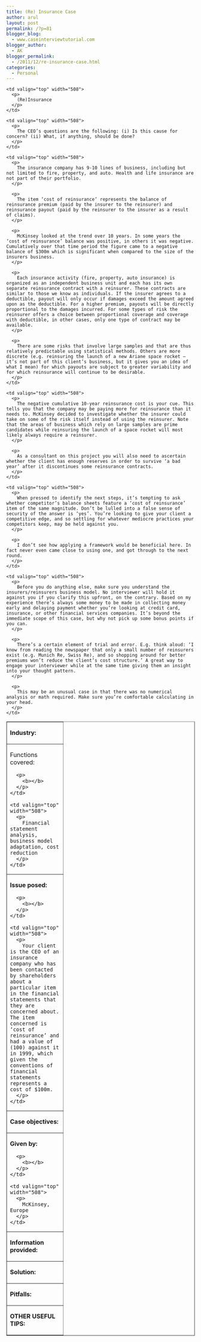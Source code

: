 ```yaml
---
title: (Re) Insurance Case
author: arul
layout: post
permalink: /?p=81
blogger_blog:
  - www.caseinterviewtutorial.com
blogger_author:
  - AK
blogger_permalink:
  - /2011/12/re-insurance-case.html
categories:
  - Personal
---
```

<table border="1" cellspacing="0" cellpadding="0">
  <tr>
    <td valign="top" width="134">
      <p>
        <b>Industry:</b>
      </p>
    </td>
    
    <td valign="top" width="508">
      <p>
        (Re)Insurance
      </p>
    </td>
  </tr>
  
  <tr>
    <td valign="top" width="134">
      <p>
        Functions covered:
      </p>
      
      <p>
        <b></b>
      </p>
    </td>
    
    <td valign="top" width="508">
      <p>
        Financial statement analysis, business model adaptation, cost reduction
      </p>
    </td>
  </tr>
  
  <tr>
    <td valign="top" width="134">
      <p>
        <b>Issue posed:</b>
      </p>
      
      <p>
        <b></b>
      </p>
    </td>
    
    <td valign="top" width="508">
      <p>
        Your client is the CEO of an insurance company who has been contacted by shareholders about a particular item in the financial statements that they are concerned about. The item concerned is ‘cost of reinsurance’ and had a value of (100) against it in 1999, which given the conventions of financial statements represents a cost of $100m.
      </p>
    </td>
  </tr>
  
  <tr>
    <td valign="top" width="134">
      <p>
        <b>Case objectives:</b>
      </p>
    </td>
    
    <td valign="top" width="508">
      <p>
        The CEO’s questions are the following: (i) Is this cause for concern? (ii) What, if anything, should be done?
      </p>
    </td>
  </tr>
  
  <tr>
    <td valign="top" width="134">
      <p>
        <b>Given by:</b>
      </p>
      
      <p>
        <b></b>
      </p>
    </td>
    
    <td valign="top" width="508">
      <p>
        McKinsey, Europe
      </p>
    </td>
  </tr>
  
  <tr>
    <td valign="top" width="134">
      <p>
        <b>Information provided:</b>
      </p>
    </td>
    
    <td valign="top" width="508">
      <p>
        The insurance company has 9-10 lines of business, including but not limited to fire, property, and auto. Health and life insurance are not part of their portfolio.
      </p>
      
      <p>
        The item ‘cost of reinsurance‘ represents the balance of reinsurance premium (paid by the insurer to the reinsurer) and reinsurance payout (paid by the reinsurer to the insurer as a result of claims).
      </p>
      
      <p>
        McKinsey looked at the trend over 10 years. In some years the ‘cost of reinsurance’ balance was positive, in others it was negative. Cumulatively over that time period the figure came to a negative balance of $300m which is significant when compared to the size of the insurers business.
      </p>
      
      <p>
        Each insurance activity (fire, property, auto insurance) is organized as an independent business unit and each has its own separate reinsurance contract with a reinsurer. These contracts are similar to those we know as individuals. If the insurer agrees to a deductible, payout will only occur if damages exceed the amount agreed upon as the deductible. For a higher premium, payouts will be directly proportional to the damages incurred. For some types of risk the reinsurer offers a choice between proportional coverage and coverage with deductible, in other cases, only one type of contract may be available.
      </p>
      
      <p>
        There are some risks that involve large samples and that are thus relatively predictable using statistical methods. Others are more discrete (e.g. reinsuring the launch of a new Ariane space rocket – it’s not part of this client’s business, but it gives you an idea of what I mean) for which payouts are subject to greater variability and for which reinsurance will continue to be desirable.
      </p>
    </td>
  </tr>
  
  <tr>
    <td valign="top" width="134">
      <p>
        <b>Solution:</b>
      </p>
    </td>
    
    <td valign="top" width="508">
      <p>
        The negative cumulative 10-year reinsurance cost is your cue. This tells you that the company may be paying more for reinsurance than it needs to. McKinsey decided to investigate whether the insurer could take on some of the risk itself instead of using the reinsurer. Note that the areas of business which rely on large samples are prime candidates while reinsuring the launch of a space rocket will most likely always require a reinsurer.
      </p>
      
      <p>
        As a consultant on this project you will also need to ascertain whether the client has enough reserves in order to survive ‘a bad year’ after it discontinues some reinsurance contracts.
      </p>
    </td>
  </tr>
  
  <tr>
    <td valign="top" width="134">
      <p>
        <b>Pitfalls:</b>
      </p>
    </td>
    
    <td valign="top" width="508">
      <p>
        When pressed to identify the next steps, it’s tempting to ask whether competitor’s balance sheets feature a ‘cost of reinsurance’ item of the same magnitude. Don’t be lulled into a false sense of security of the answer is ‘yes’. You’re looking to give your client a competitive edge, and so settling for whatever mediocre practices your competitors keep, may be held against you.
      </p>
      
      <p>
        I don’t see how applying a framework would be beneficial here. In fact never even came close to using one, and got through to the next round.
      </p>
    </td>
  </tr>
  
  <tr>
    <td valign="top" width="134">
      <p>
        <b>OTHER USEFUL TIPS:</b>
      </p>
    </td>
    
    <td valign="top" width="508">
      <p>
        Before you do anything else, make sure you understand the insurers/reinsurers business model. No interviewer will hold it against you if you clarify this upfront, on the contrary. Based on my experience there’s always some money to be made in collecting money early and delaying payment whether you’re looking at credit card, insurance, or other financial services companies. It’s beyond the immediate scope of this case, but why not pick up some bonus points if you can.
      </p>
      
      <p>
        There’s a certain element of trial and error. E.g. think aloud: ‘I know from reading the newspaper that only a small number of reinsurers exist (e.g. Munich Re, Swiss Re), and so shopping around for better premiums won’t reduce the client’s cost structure.’ A great way to engage your interviewer while at the same time giving them an insight into your thought pattern.
      </p>
      
      <p>
        This may be an unusual case in that there was no numerical analysis or math required. Make sure you’re comfortable calculating in your head.
      </p>
    </td>
  </tr>
</table>